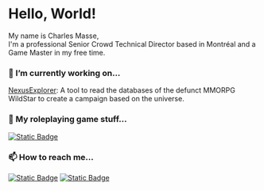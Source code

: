 # Hello, World!
My name is Charles Masse,<br>
I'm a professional Senior Crowd Technical Director based in Montréal and a Game Master in my free time.

###  🔭 I’m currently working on...
[NexusExplorer](https://github.com/charles-masse/NexusExplorer): A tool to read the databases of the defunct MMORPG WildStar to create a campaign based on the universe.

### 🎲 My roleplaying game stuff...
<a href="https://charles-masse.itch.io" target="_blank" rel="noopener noreferrer"><img alt="Static Badge" src="https://img.shields.io/badge/-itch.io-test?style=plastic&logo=itchdotio&labelColor=%23111111&color=%231b1b1b"></a>

### 📫 How to reach me...
<a href="https://www.linkedin.com/in/charles-masse" target="_blank" rel="noopener noreferrer"><img alt="Static Badge" src="https://img.shields.io/badge/in-LinkedIn-test?style=plastic&labelColor=%230a66c2&color=%23FFFFFF"></a>
<a href="https://discordapp.com/users/701231102429233182" target="_blank" rel="noopener noreferrer"><img alt="Static Badge" src="https://img.shields.io/badge/Discord-%20?style=plastic&logo=discord&color=%232f3136"></a>

